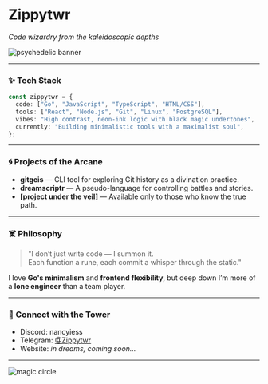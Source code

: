 
# Zippytwr
*Code wizardry from the kaleidoscopic depths*

![psychedelic banner](https://raw.githubusercontent.com/Zippytwr/Zippytwr/main/assets/banner.gif)

---

### ✨ Tech Stack

```ts
const zippytwr = {
  code: ["Go", "JavaScript", "TypeScript", "HTML/CSS"],
  tools: ["React", "Node.js", "Git", "Linux", "PostgreSQL"],
  vibes: "High contrast, neon-ink logic with black magic undertones",
  currently: "Building minimalistic tools with a maximalist soul",
};
```

---

### 🌀 Projects of the Arcane

- **gitgeis** — CLI tool for exploring Git history as a divination practice.
- **dreamscriptr** — A pseudo-language for controlling battles and stories.
- **[project under the veil]** — Available only to those who know the true path.

---

### ☠️ Philosophy

> "I don’t just write code — I summon it.  
> Each function a rune, each commit a whisper through the static."

I love **Go's minimalism** and **frontend flexibility**, but deep down I’m more of a **lone engineer** than a team player.

---

### 🧿 Connect with the Tower

- Discord: nancyiess
- Telegram: [@Zippytwr](https://t.me/GafurSH)  
- Website: *in dreams, coming soon…*

---

![magic circle](https://raw.githubusercontent.com/Zippytwr/Zippytwr/main/assets/magic-circle.gif)
